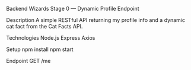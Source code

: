 Backend Wizards Stage 0 — Dynamic Profile Endpoint

Description
A simple RESTful API returning my profile info and a dynamic cat fact from the Cat Facts API.

Technologies
Node.js
Express
Axios

Setup
npm install
npm start

Endpoint
GET /me
